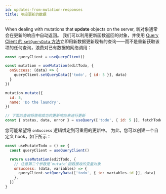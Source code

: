 ```yaml
---
id: updates-from-mutation-responses
title: 响应更新的数据
---
```


When dealing with mutations that **update** objects on the server, 新对象通常会在更新的响应中自动返回。
我们可以利用更新函数返回的对象，并使用 [Query Client 的 `setQueryData` 方法](../reference/QueryClient#queryclientsetquerydata)立即用新数据更新现有的查询——而不是重新获取该项的任何查询，浪费对已有数据的网络调用：

```js
const queryClient = useQueryClient()

const mutation = useMutation(editTodo, {
  onSuccess: (data) => {
    queryClient.setQueryData(['todo', { id: 5 }], data)
  }
})

mutation.mutate({
  id: 5,
  name: 'Do the laundry',
})

// 下面的查询将使用成功的更新响应来进行更新
const { status, data, error } = useQuery(['todo', { id: 5 }], fetchTodoByID)
```

您可能希望将 `onSuccess` 逻辑绑定到可重用的更新中。
为此，您可以创建一个自定义 hook，如下所示：

```js
const useMutateTodo = () => {
  const queryClient = useQueryClient()

  return useMutation(editTodo, {
    // 注意第二个参数是`mutate`函数接收的变量对象
    onSuccess: (data, variables) => {
      queryClient.setQueryData(['todo', { id: variables.id }], data)
    },
  })
}
```
